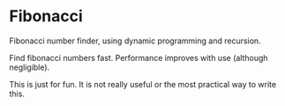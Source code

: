 # Fibonacci

Fibonacci number finder, using dynamic programming and recursion.

Find fibonacci numbers fast.  Performance improves with use (although negligible).

This is just for fun.  It is not really useful or the most practical way to write this.
